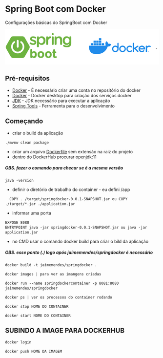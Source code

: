 # Spring Boot com Docker

Configurações básicas do SpringBoot com Docker

![spring](https://github.com/JaimeDevS/spring-boot-docker/blob/master/sd.png) 

## Pré-requisitos

* [Docker](https://hub.docker.com/ "Docker hub")  - É necessário criar uma conta no repositório do docker 
* [Docker](https://www.docker.com/products/docker-desktop/ "Docker hub")  - Docker desktop para criação dos serviços docker 
* [JDK](https://www.oracle.com/br/java/technologies/downloads/#java17) - JDK necessário para executar a aplicação
* [Spring Tools](https://spring.io/tools) - Ferramenta para o desenvolvimento

## Começando
- criar o build da aplicação
```
./mvnw clean package 
```
- criar um arquivo [Dockerfile](https://github.com/JaimeDevS/spring-boot-docker) sem extensão na raiz do projeto
- dentro do DockerHub procurar openjdk:11 
##### OBS. fazer o comando para checar se é a mesma versão
```
java -version 
```
- definir o diretório de trabalho do container - eu defini  /app 
```
  COPY . /target/springdocker-0.0.1-SNAPSHOT.jar ou COPY ./target/*.jar ./application.jar
```
- informar uma porta 
```
EXPOSE 8080
ENTRYPOINT java -jar springdocker-0.0.1-SNAPSHOT.jar ou java -jar application.jar
```
- no CMD usar o comando docker build para criar o bild da aplicação
##### OBS. esse ponto (.) logo após jaimemendes/springdocker é necessário 
```
docker build -t jaimemendes/springdocker . 
```
```
docker images | para ver as imangens criadas
```
```
docker run --name springdockercontainer -p 8081:8080 jaimemendes/springdocker  
```
```
docker ps | ver os processos do container rodando
```
```
docker stop NOME DO CONTAINER
```
```
docker start NOME DO CONTAINER
```

## SUBINDO A IMAGE PARA DOCKERHUB
```
docker login
```
```
docker push NOME DA IMAGEM
```
